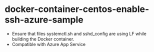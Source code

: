 # docker-container-centos-enable-ssh-azure-sample
- Ensure that files systemctl.sh and sshd_config are using LF while building the Docker container.
- Compatible with Azure App Service
